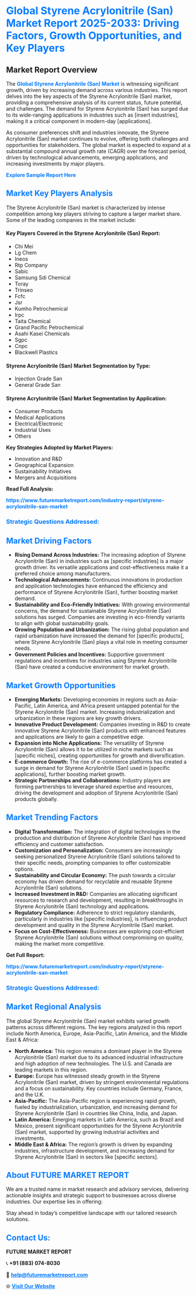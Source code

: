 <h1 style="color: #007BFF;">Global Styrene Acrylonitrile (San) Market Report 2025-2033: Driving Factors, Growth Opportunities, and Key Players</h1>

<section id="overview">
<h2>Market Report Overview</h2>
<p>The <a href="https://www.futuremarketreport.com/industry-report/styrene-acrylonitrile-san-market" style="color: #007BFF; text-decoration: none;"><strong>Global Styrene Acrylonitrile (San) Market</strong></a> is witnessing significant growth, driven by increasing demand across various industries. This report delves into the key aspects of the Styrene Acrylonitrile (San) market, providing a comprehensive analysis of its current status, future potential, and challenges. The demand for Styrene Acrylonitrile (San) has surged due to its wide-ranging applications in industries such as [insert industries], making it a critical component in modern-day [applications].</p>
<p>As consumer preferences shift and industries innovate, the Styrene Acrylonitrile (San) market continues to evolve, offering both challenges and opportunities for stakeholders. The global market is expected to expand at a substantial compound annual growth rate (CAGR) over the forecast period, driven by technological advancements, emerging applications, and increasing investments by major players.</p>
</section>

<section id="overview">
<p><a href="https://www.futuremarketreport.com/request-sample/reportId=29859" style="color: #007BFF; text-decoration: none;"><strong>Explore Sample Report Here</strong></a></p>
</section>

<section id="key-players">
<h2 style="color: #007BFF;">Market Key Players Analysis</h2>
<p>The Styrene Acrylonitrile (San) market is characterized by intense competition among key players striving to capture a larger market share. Some of the leading companies in the market include:</p>
<h4>Key Players Covered in the Styrene Acrylonitrile (San) Report:</h4>
<ul><li>Chi Mei</li><li>Lg Chem</li><li>Ineos</li><li>Rtp Company</li><li>Sabic</li><li>Samsung Sdi Chemical</li><li>Toray</li><li>Trinseo</li><li>Fcfc</li><li>Jsr</li><li>Kumho Petrochemical</li><li>Irpc</li><li>Taita Chemical</li><li>Grand Pacific Petrochemical</li><li>Asahi Kasei Chemicals</li><li>Sgpc</li><li>Cnpc</li><li>Blackwell Plastics</li></ul>
<h4>Styrene Acrylonitrile (San) Market Segmentation by Type:</h4>
<ul><li>Injection Grade San</li><li>General Grade San</li></ul>

<h4>Styrene Acrylonitrile (San) Market Segmentation by Application:</h4>
<ul><li>Consumer Products</li><li>Medical Applications</li><li>Electrical/Electronic</li><li>Industrial Uses</li><li>Others</li></ul>
<p><strong>Key Strategies Adopted by Market Players:</strong></p>
<ul>
<li>Innovation and R&D</li>
<li>Geographical Expansion</li>
<li>Sustainability Initiatives</li>
<li>Mergers and Acquisitions</li>
</ul>
</section>

<section>
<p><strong>Read Full Analysis: </strong></p><a href="https://www.futuremarketreport.com/industry-report/styrene-acrylonitrile-san-market" style="color: #007BFF; text-decoration: none;"><strong>https://www.futuremarketreport.com/industry-report/styrene-acrylonitrile-san-market</strong></a>
<h3 style="color: #007BFF;">Strategic Questions Addressed:</h3>
</section>

<section id="driving-factors">
<h2 style="color: #007BFF;">Market Driving Factors</h2>
<ul>
<li><strong>Rising Demand Across Industries:</strong> The increasing adoption of Styrene Acrylonitrile (San) in industries such as [specific industries] is a major growth driver. Its versatile applications and cost-effectiveness make it a preferred choice among manufacturers.</li>
<li><strong>Technological Advancements:</strong> Continuous innovations in production and application technologies have enhanced the efficiency and performance of Styrene Acrylonitrile (San), further boosting market demand.</li>
<li><strong>Sustainability and Eco-Friendly Initiatives:</strong> With growing environmental concerns, the demand for sustainable Styrene Acrylonitrile (San) solutions has surged. Companies are investing in eco-friendly variants to align with global sustainability goals.</li>
<li><strong>Growing Population and Urbanization:</strong> The rising global population and rapid urbanization have increased the demand for [specific products], where Styrene Acrylonitrile (San) plays a vital role in meeting consumer needs.</li>
<li><strong>Government Policies and Incentives:</strong> Supportive government regulations and incentives for industries using Styrene Acrylonitrile (San) have created a conducive environment for market growth.</li>
</ul>
</section>

<section id="growth-opportunities">
<h2 style="color: #007BFF;">Market Growth Opportunities</h2>
<ul>
<li><strong>Emerging Markets:</strong> Developing economies in regions such as Asia-Pacific, Latin America, and Africa present untapped potential for the Styrene Acrylonitrile (San) market. Increasing industrialization and urbanization in these regions are key growth drivers.</li>
<li><strong>Innovative Product Development:</strong> Companies investing in R&D to create innovative Styrene Acrylonitrile (San) products with enhanced features and applications are likely to gain a competitive edge.</li>
<li><strong>Expansion into Niche Applications:</strong> The versatility of Styrene Acrylonitrile (San) allows it to be utilized in niche markets such as [specific niches], creating opportunities for growth and diversification.</li>
<li><strong>E-commerce Growth:</strong> The rise of e-commerce platforms has created a surge in demand for Styrene Acrylonitrile (San) used in [specific applications], further boosting market growth.</li>
<li><strong>Strategic Partnerships and Collaborations:</strong> Industry players are forming partnerships to leverage shared expertise and resources, driving the development and adoption of Styrene Acrylonitrile (San) products globally.</li>
</ul>
</section>

<section id="trending-factors">
<h2 style="color: #007BFF;">Market Trending Factors</h2>
<ul>
<li><strong>Digital Transformation:</strong> The integration of digital technologies in the production and distribution of Styrene Acrylonitrile (San) has improved efficiency and customer satisfaction.</li>
<li><strong>Customization and Personalization:</strong> Consumers are increasingly seeking personalized Styrene Acrylonitrile (San) solutions tailored to their specific needs, prompting companies to offer customizable options.</li>
<li><strong>Sustainability and Circular Economy:</strong> The push towards a circular economy has driven demand for recyclable and reusable Styrene Acrylonitrile (San) solutions.</li>
<li><strong>Increased Investment in R&D:</strong> Companies are allocating significant resources to research and development, resulting in breakthroughs in Styrene Acrylonitrile (San) technology and applications.</li>
<li><strong>Regulatory Compliance:</strong> Adherence to strict regulatory standards, particularly in industries like [specific industries], is influencing product development and quality in the Styrene Acrylonitrile (San) market.</li>
<li><strong>Focus on Cost-Effectiveness:</strong> Businesses are exploring cost-efficient Styrene Acrylonitrile (San) solutions without compromising on quality, making the market more competitive.</li>
</ul>
</section>

<section>
<p><strong>Get Full Report: </strong></p><a href="https://www.futuremarketreport.com/industry-report/styrene-acrylonitrile-san-market" style="color: #007BFF; text-decoration: none;"><strong>https://www.futuremarketreport.com/industry-report/styrene-acrylonitrile-san-market</strong></a>
<h3 style="color: #007BFF;">Strategic Questions Addressed:</h3>
</section>


<section id="regional-analysis">
<h2 style="color: #007BFF;">Market Regional Analysis</h2>
<p>The global Styrene Acrylonitrile (San) market exhibits varied growth patterns across different regions. The key regions analyzed in this report include North America, Europe, Asia-Pacific, Latin America, and the Middle East & Africa:</p>
<ul>
<li><strong>North America:</strong> This region remains a dominant player in the Styrene Acrylonitrile (San) market due to its advanced industrial infrastructure and high adoption of new technologies. The U.S. and Canada are leading markets in this region.</li>
<li><strong>Europe:</strong> Europe has witnessed steady growth in the Styrene Acrylonitrile (San) market, driven by stringent environmental regulations and a focus on sustainability. Key countries include Germany, France, and the U.K.</li>
<li><strong>Asia-Pacific:</strong> The Asia-Pacific region is experiencing rapid growth, fueled by industrialization, urbanization, and increasing demand for Styrene Acrylonitrile (San) in countries like China, India, and Japan.</li>
<li><strong>Latin America:</strong> Emerging markets in Latin America, such as Brazil and Mexico, present significant opportunities for the Styrene Acrylonitrile (San) market, supported by growing industrial activities and investments.</li>
<li><strong>Middle East & Africa:</strong> The region’s growth is driven by expanding industries, infrastructure development, and increasing demand for Styrene Acrylonitrile (San) in sectors like [specific sectors].</li>
</ul>
</section>

<footer>
<h2 style="color: #007BFF;">About FUTURE MARKET REPORT</h2>
<p>We are a trusted name in market research and advisory services, delivering actionable insights and strategic support to businesses across diverse industries. Our expertise lies in offering:</p>

<p>Stay ahead in today’s competitive landscape with our tailored research solutions.</p>

<h2 style="color: #007BFF;">Contact Us:</h2>
<p><strong>FUTURE MARKET REPORT</strong></p>
<p>📞 <strong>+91 (883) 074-8030</strong></p>
<p>📧 <strong><a href="mailto:help@futuremarketreport.com" style="color: #007BFF;">help@futuremarketreport.com</a></strong></p>
<p>🌐 <strong><a href="https://www.futuremarketreport.com/" style="color: #007BFF;">Visit Our Website</a></strong></p>
</footer>